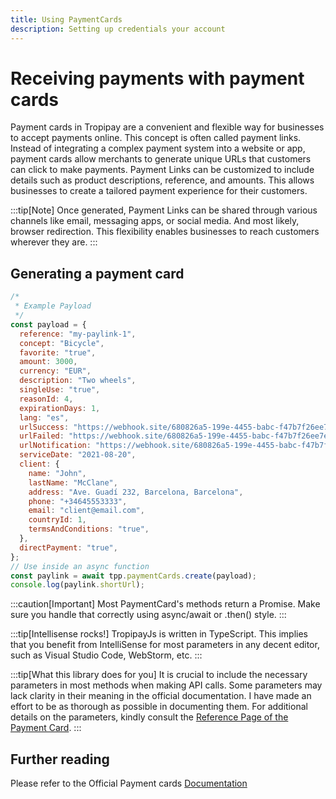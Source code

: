 ```yaml
---
title: Using PaymentCards
description: Setting up credentials your account
---
```


# Receiving payments with payment cards

Payment cards in Tropipay are a convenient and flexible way for businesses to accept payments online. This concept is often called payment links. Instead of integrating a complex payment system into a website or app, payment cards allow merchants to generate unique URLs that customers can click to make payments.
Payment Links can be customized to include details such as product descriptions, reference, and amounts. This allows businesses to create a tailored payment experience for their customers.

:::tip[Note]
Once generated, Payment Links can be shared through various channels like email, messaging apps, or social media. And most likely, browser redirection. This flexibility enables businesses to reach customers wherever they are.
:::

## Generating a payment card

```javascript
/*
 * Example Payload
 */
const payload = {
  reference: "my-paylink-1",
  concept: "Bicycle",
  favorite: "true",
  amount: 3000,
  currency: "EUR",
  description: "Two wheels",
  singleUse: "true",
  reasonId: 4,
  expirationDays: 1,
  lang: "es",
  urlSuccess: "https://webhook.site/680826a5-199e-4455-babc-f47b7f26ee7e",
  urlFailed: "https://webhook.site/680826a5-199e-4455-babc-f47b7f26ee7e",
  urlNotification: "https://webhook.site/680826a5-199e-4455-babc-f47b7f26ee7e",
  serviceDate: "2021-08-20",
  client: {
    name: "John",
    lastName: "McClane",
    address: "Ave. Guadí 232, Barcelona, Barcelona",
    phone: "+34645553333",
    email: "client@email.com",
    countryId: 1,
    termsAndConditions: "true",
  },
  directPayment: "true",
};
// Use inside an async function
const paylink = await tpp.paymentCards.create(payload);
console.log(paylink.shortUrl);
```

:::caution[Important]
Most PaymentCard's methods return a Promise. Make sure you handle that correctly using async/await or .then() style.
:::

:::tip[Intellisense rocks!]
TropipayJs is written in TypeScript. This implies that you benefit from IntelliSense for most parameters in any decent editor, such as Visual Studio Code, WebStorm, etc.
:::

:::tip[What this library does for you]
It is crucial to include the necessary parameters in most methods when making API calls. Some parameters may lack clarity in their meaning in the official documentation. I have made an effort to be as thorough as possible in documenting them. For additional details on the parameters, kindly consult the [Reference Page of the Payment Card](/tropipayjs-docs/reference/paymentcards).
:::

## Further reading

Please refer to the Official Payment cards [Documentation](https://tpp.stoplight.io/docs/tropipay-api-doc/fa7bde61f971b-create-payment-card)
